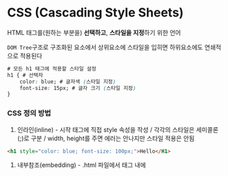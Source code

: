 # CSS (Cascading Style Sheets)

HTML 태그를(원하는 부분을) **선택하고**, **스타일을 지정**하기 위한 언어  

`DOM Tree`구조로 구조화된 요소에서 상위요소에 스타일을 입히면 하위요소에도 연쇄적으로 적용된다 

```css
# 모든 h1 태그에 적용할 스타일 설정
h1 { # 선택자 
	color: blue; # 글자색 (스타일 지정)
	font-size: 15px; # 글자 크기 (스타일 지정)
}
```

### CSS 정의 방법

1. 인라인(inline) - 시작 태그에 직접 style 속성을 작성 / 각각의 스타일은 세미콜론(;)로 구분 / width, height를 주면 에러는 안나지만 스타일 적용은 안됨

```html
<h1 style="color: blue; font-size: 100px;">Hello</H1>
```

1. 내부참조(embedding) - .html 파일에서 <head>태그 내에 <style>에 지정

```html
<head>
	<style>
		h1 {                # 선택자 자리
			color: blue;      # : ; 빼먹지 않게 주의
			font-size: 40px
		}
	</style>
</head>
```

1. 외부참조(link file) - 외부 CSS 파일을 <head>내 <link>를 통해 불러옴

```html
# mystyle.css 파일
p { 
	color: pink; 
	font-size: 25px; 
} 

# 원래 .html 파일의 <head> 태그 내에서 작성
<head>
	<link rel="stylesheet" href="mystyle.css">
</head>
```

### CSS Selectors (선택자)

[ 기본 선택자 ] ⭐

- 전체 선택자 `* {}`, 요소 선택자 `tag명 {}`
- 클래스 선택자 `.class명 {}`, 아이디 선택자 `#id명 {}`, 속성 선택자 `button[type=”submit”] {}`

[ 결합자 (Combinators) ] ⭐

- 자손 결합자(A `공백` B) : A의 자식요소 중 **모든** B 요소
- 자식 결합자(A `>` B) : A의 자식요소 중 **바로 밑 레벨의 모든** B 요소 (일촌자식)
- 일반 형제 결합자(A `~` B) : A의 형제 요소 중 뒤에 위치하는 **모든** B 요소
- 인접 형제 결합자(A `+` B) : A의 형제 요소 중 **바로 뒤**에 위치하는 B 요소 **하나**

[ 의사 클래스/요소 (Pseudo Class) ]

- 링크, 동적 의사 클래스
- 구조적 의사 클래스, 기타 의사 클래스, 의사 엘리먼트, 속성 선택자
- A`:first-child` : A 요소에 해당하는 첫 번째 요소
- A`:last-child` : A 요소에 해당하는 마지막 번째 요소
- A`:not(:first-child)` : A 요소에 해당하지 않는 첫 번째 요소
- A`:nth-child(n)` : A요소 중 n번째 요소 (odd, even, #, #n, #n+#과 같이 식을 넣어서 찾을 수도 있음)

### CSS 적용 우선순위 (cascading order)

- 범위가 좁을수록/구체적일수록 강하다!!
- 같은 레벨의 선택자라면 **뒤에 작성된 코드의 우선순위가 높다**

```java
**!important >** **인라인 > id > class > 요소(tag) > 전체(*)**
```

### CSS 상속

- CSS는 상속을 통해 부모 요소의 속성이 자식에게 상속된다 / 상속이 되지 않는 요소도 존재한다
- 상속 되는 것
    - **Text 관련 요쇼** (`font`, `color`, `text-align`), `opacity`, `visibility`
- 상속 되지 않는 것
    - **Box model 관련 요소**(`width`, `height`, `margin`, `padding`, `border`, `box-sizing`, `display`)
    - **위치 관련 요소**(`position`, `top/right/bottom/left`, `z-index`)
- MDN 문서에서 확인 가능

### CSS 기본 스타일

- 크기 단위 - 브라우저 크기를 변경해도 고정적인 사이즈
    - `px` (픽셀) - 픽셀의 크기는 변하지 않기 때문에 **고정적인 단위** (픽셀 수가 올라갈수록 화질이 선명)
    - `%` - 백분율 단위로 **가변적인 레이아웃**에서 자주 사용
    - `em` -  **바로 위, 부모 요소에 지정된 사이즈에 상대적인 사이즈**를 가짐 (**상속의 영향을 받음)**
    - `rem` ⭐ - **최상위 요소(html)의 사이즈를 기준으로 배수 단위**를 가짐 
    ( 기본 브라우저 폰트 사이즈 = 16px )
    
    ```html
    <head>
    .font_big {
    	font_size: 36px;
    }
    .em {
    	font_size: 2em;
    }
    .rem {
    	font_size: 2rem;
    }
    </head>
    <body>
    	<ul class="font-big">
    		<li class="em">em</li>   # 36*2 = 72px
    		<li class="rem">rem</li> # 16*2 = 32px
    		<li>No class</li>        # 36px
    </body>
    ```
    
    ---
    
- 크기 단위(viewport) - 디바이스의 viewport(실제로 보고 있는 화면)를 기준으로 상대적인 사이즈가 결정됨 / 브라우저 크기에 따라 사이즈가 결정됨
    - `vw` ←현재 보고 있는 디바이스의 너비 크기의 1/100 단위 픽셀
    - `vh` ←현재 보고 있는 디바이스의 높이 크기의 1/100 단위 픽셀
    - `vmin` ← 최소값
    - `vmax` ← 최대값
- 색상 단위
    - `색상 키워드` ⭐ - 대소문자 구분 안함 / red, blue, black과 같이 특정 색을 직접 글자로 작성
    - `RGB 색상` ⭐ - 16진수 표기법 혹은 함수형 표기법을 사용해 특정 색을 표현 (0~255)
    `RGBA` - RGB + Alpha
    - `HSL 색상` - 색상, 채도, 명도를 통해 특정 색을 표현

### CSS Box Model  ⇒ 좌측 상단을 기준으로 정렬
💡 모든 요소는 네모(박스 모델)이고, 위에서부터 아래로(block), 왼쪽에서 오른쪽으로(inline) 쌓인다 (Normal Flow)
- 모든 HTML 요소는 box 형태로 되어 있음
- 하나의 박스는 네 부분(영역)으로 이루어짐
    - `content` - 글이나 이미지 등 요소의 실제 내용
    - `padding` - 테두리 안쪽의 내부 여백 **요소에 적용된 배경색, 이미지는 padding까지만 적용**됨 / 콘텐트와 테두리 간의 간격
    - `border` - 테두리 영역 (border-width/style/color)
    - `margin` - 테두리 바깥의 외부 여백 배경색을 지정할 수 없다 /  박스모델과 박스모델 간의 간격
    
    ![image](https://user-images.githubusercontent.com/109488657/183280377-d118bc3b-1b65-4a5c-8269-5b75995acee2.png)
    
    1. 모두 같은 값
    2. 상하 / 좌우 (십자가)
    3. 상 / 좌우 / 하 (나누기)
    4. 상 / 우 / 하 / 좌 (시계방향)
- 기본적으로 모든 요소의 box-sizing은 content-box
    - Padding을 제외한 순수 contents 영역만을 box로 지정
- 다만, 우리가 일반적으로 영역을 볼 때 border까지의 너비를 100px로 보는 것을 원함
    - 그 경우 box-sizing을 `border-box`로 지정

### CSS Display
💡 display에 따라 크기와 배치가 달라진다.
- `display: block`
    - 줄 바꿈이 일어나는 요소
    - 기본 너비는 가질 수 있는 너비의 100%인데, 만약 width를 부여했을 경우, 남는 공간은 margin으로 대체됨
    - 블록 레벨 요소 안에 인라인 레벨 요소가 들어갈 수 있음
    - **div / ul, ol, li / p / hr / form** 등 ( 기본 너비는 가질 수 있는 너비의 100%, 차지할 수 있는 한 다 차지 )
- `display: inline`
    - 줄 바꿈이 일어나지 않는 행의 일부 요소
    - content 너비만큼 가로 폭을 차지한다
    - **width, height, margin-top, margin-bottom을 지정할 수 없다**
    - 상하여백은 line-heihgt로 지정한다
    - **span / a / img / input, label / b, em, i, strong** 등 ( 기본 너비는 컨텐츠 영역만큼 )
- `display: inline-block`
    - block과 inline 레벨 요소의 특징을 모두 가짐
    - inline처럼 한 줄에 표시할 수 있고, block처럼 width, height, margin 속성을 모두 지정할 수 있음
- `display: none` ⭐
    - 해당 요소를 화면에 표시하지 않고(생성 조차 안됨), 공간조차 부여되지 않음
    
    cf) visibility: hidden은 해당 요소가 공간은 차지하나(생성은 됨) 화면에 표시만 하지 않는다
    
### CSS Position
💡 position으로 위치의 기준을 변경한다. => relative, absolute, fixed, sticky
- [MDN Postion](https://developer.mozilla.org/ko/docs/Web/CSS/position)
- 요소의 위치를 지정
- `static` - 모든 태그의 기본 값(기준 위치) (**normal flow**를 따른다)
    - 일반적인 요소의 배치 순서에 따름(좌측 상단)
    - 부모 요소 내에서 배치될 때는 부모 요소의 위치를 기준으로 배치 됨
- 아래는 좌표 프로퍼티(top, bottom, left, right)를 사용하여 이동 가능
    - `relative`(상대 위치) - **원래 있던 자리(static)를 차지하고 있음**, 자기 자신의 static 위치를 기준으로 기존 위치로 이동 (**normal flow는 유지**)
    
    ![image](https://user-images.githubusercontent.com/109488657/183280400-215833e3-4e7d-4282-917c-a1882058de16.png)
    
    - `absolute`(절대 위치) - 상위 부모 요소의 자리를 기준으로 위치를 이동 / z-index를 이용하여 정렬을 바꿀 수 있음 (**normal flow 유지X**)
    - 
    
    ![image](https://user-images.githubusercontent.com/109488657/183280411-2431c483-e43f-40bf-902c-fed61225602b.png)
    
    - `sticky`(기본적으로 static이지만 스크롤에 따라 fixed로 변경) - 스크롤을 하더라도 처음 생성된 위치를 기준으로 고정되어 있음  (normal flow 유지X)
    - `fixed`(고정 위치) - 요소를 일반적인 문서 흐름에서 제거 후 레이아웃에 공간을 차지 않음

### Float

- 박스나 사진을 왼쪽이나 오른쪽으로 이동시켜, 텍스트를 포함한 **인라인 요소들이 주변을 감싸도록** 하는 것
- 요소가 **Normal flow를 벗어나도록** 함
- `none` : 기본값
- `left` : 요소를 왼쪽으로 띄움
- `right` : 요소를 오른쪽으로 띄움

### Flex Box (Flexible Box Layout)

- 행과 열 형태로 아이템들을 배치하는 1차원 레이아웃 모델
- 이전까지 Normal Flow를 벗어나기 위한 방법은 Position, Flat밖에 없었다
  > 수직정렬, 아이템 너비 혹은 간격을 동일하게 배치하는게 너무 어렵고 불편 > flex box 등장 
    
    ![image](https://user-images.githubusercontent.com/109488657/183281388-a99ac08b-719d-4679-8883-a4c210ad7534.png)
    
- 축 → **flex direction에 따라 메인축/교차축의 방향이 바뀐다**
    - main axis (메인 축)
    - cross axis (교차 축)
- 구성요소
    - Flex Containter (부모 요소) : container 내 item을 적용하고 싶다면  Container에 `display:flex or inline-flex;`를 적용해야 한다!!
    - Flex Item (자식 요소) : 컨테이너에 속해 있는 컨텐츠(박스)
- 배치 설정
    - `flex-direction` : 역방향의 경우 HTML 태그 선언 순서와 시각적으로 다르니 유의해야 함 (웹 접근성에 영향)
        - `row` , `row-reverse` , `column` , `column-reverse`
    
    ![image](https://user-images.githubusercontent.com/109488657/183281409-599b6540-74f5-4b2b-a103-72c04ea0945d.png)
    
    - `flex-wrap` : 아이템이 컨테이너를 벗어나는 경우 해당 영역 내에 배치되도록 설정
        - `wrap`: 기본 크기를 유지하되, 넘치면 그 다음 줄로 배치
        - `nowrap`(기본값): 기본 크기를 줄여 한 줄에 배치
        - `wrap-reverse`: 밑에서부터 좌에서 우로 쌓임 (최신글이 위에 오도록 하고 싶을 때)
    - `flex-flow: flex-direction flex-wrap` (축약형)
- 공간 나누기
    - `justify-content` (**main axis 기준**으로)
    - `align-content` (**cross axis 기준**으로 → 아이템이 한 줄로 배치되는 경우에는 확인 불가능)
        - `flex-start`(기본값): 아이템들을 axis 시작점으로
        - `flex-end`: 아이템들을 axis 끝 쪽으로 (순서 변경X)
        - `center`⭐: 아이템들을 axis 중앙으로
        - `space-between`⭐: 아이템 사이의 간격을 균일하게 분배 (양 끝단에 여백X)
        - `space-around`⭐: 아이템을 둘러싼 영역을 균일하게 분배 (실제비율=1:2:2:1) (양 끝단 여백 O)
        - `space-evenly`⭐: 모든 영역을 균일하게 분배 (양 끝단 여백 O)
        
        ![image](https://user-images.githubusercontent.com/109488657/183281430-ae3e406c-439c-438e-93dd-7641c64eb93d.png)
        
- 정렬
    - `align-items` (모든 아이템을 **cross axis 기준**으로 정렬)
    - `align-self` (개별 아이템을 **cross axis 기준**으로 정렬)
        - `strech`(기본값): 컨테이너를 가득 채움
        - `flex-start`: 위
        - `flex-end`: 아래
        - `center`: 가운데
        - `baseline`: 텍스트 baseline에 기준선을 맞춤

**⇒ 수평 수직 정렬 : `justify_contenr:center; align-items:center;`**

- 기타 속성
    - `flex-grow`: 남는 영역을 아이템에 분배
    - `order`: 배치 순서 변경
